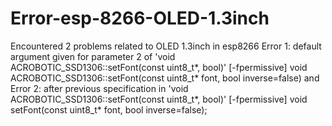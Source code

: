 # Error-esp-8266-OLED-1.3inch
Encountered 2 problems related to OLED 1.3inch in esp8266 Error 1:  default argument given for parameter 2 of 'void ACROBOTIC_SSD1306::setFont(const uint8_t*, bool)' [-fpermissive]   void ACROBOTIC_SSD1306::setFont(const uint8_t* font, bool inverse=false)    and Error 2: after previous specification in 'void ACROBOTIC_SSD1306::setFont(const uint8_t*, bool)' [-fpermissive]       void setFont(const uint8_t* font, bool inverse=false); 

